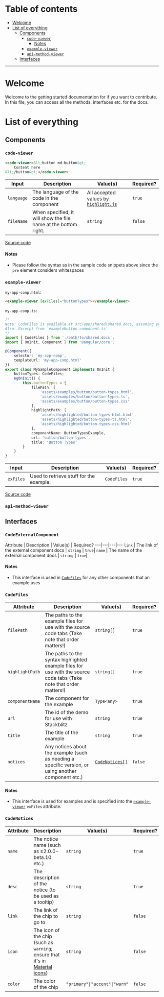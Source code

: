 <a name="top"/>

# Table of contents
- [Welcome](#welcome)
- [List of everything](#list-of-everything)
  - [Components](#components)
    - [`code-viewer`](#code-viewer)
	  - [Notes](#notes)
    - [`example-viewer`](#example-viewer)
	- [`api-method-viewer`](#api-method-viewer)
  - [Interfaces](#interfaces)
---
# Welcome
Welcome to the getting started documentation for if you want to contribute. In this file, you can access all the methods, interfaces etc. for the docs.

# List of everything
## Components

### `code-viewer`
```html
<code-viewer>&lt;button md-button&gt;
	Content here
&lt;/button&gt;</code-viewer>
```
Input | Description | Value(s) | Required?
---|---|---|---
`language` | The language of the code in the component | All accepted values by [`highlight.js`](https://github.com/isagalaev/highlight.js/tree/master/src/languages) | `true`
`fileName` | When specified, it will show the file name at the bottom right. | `string` | `false`

[Source code](https://github.com/Chan4077/material2-docs/blob/master/src/app/shared/code-viewer.docs.ts)
#### Notes
- Please follow the syntax as in the sample code snippets above since the `pre` element considers whitespaces

### `example-viewer`

`my-app-comp.html`:
```html
<example-viewer [exFiles]="buttonTypes"></example-viewer>
```
`my-app-comp.ts`:
```ts
/*
Note: CodeFiles is available at src/app/shared/shared.docs, assuming you're at the root of the project.
Also: Excerpt from `examplebutton.component.ts`
*/
import { CodeFiles } from './path/to/shared.docs';
import { OnInit, Component } from '@angular/core';

@Component({
	selector: 'my-app-comp',
	templateUrl: 'my-app-comp.html'
})
export class MySampleComponent implements OnInit {
	buttonTypes: CodeFiles;
	ngOnInit() {
		this.buttonTypes = {
            filePath: [
                'assets/examples/button/button-types.html',
                'assets/examples/button/button-types.ts',
                'assets/examples/button/button-types.css'
            ],
            highlightPath: [
                'assets/highlighted/button-types-html.html',
                'assets/highlighted/button-types-ts.html',
                'assets/highlighted/button-types-css.html'
            ],
            componentName: ButtonTypesExample,
			url: 'button/button-types',
			title: 'Button Types'
		}
	}
}
```
Input | Description | Value(s) | Required?
---|---|---|---
`exFiles` | Used to retrieve stuff for the example. | `CodeFiles` | `true`

[Source code](https://github.com/Chan4077/material2-docs/blob/master/src/app/shared/example-viewer.docs.ts)
### `api-method-viewer`

## Interfaces
### `CodeExternalComponent`
Attribute | Description | Value(s) | 
Required?
---|---|---|---
`link` | The link of the external component docs | `string` | `true`|
`name` | The name of the external component docs | `string` | `true`|

#### Notes
- This interface is used in [`CodeFiles`](#codefiles) for any other components that an example uses

### `CodeFiles`
Attribute | Description | Value(s) | Required?
---|---|---|---
`filePath` | The paths to the example files for use with the source code tabs (Take note that order matters!) | `string[]` | `true`
`highlightPath` | The paths to the syntax highlighted example files for use with the source code tabs (Take note that order matters!) | `string[]` | `true`
`componentName` | The component for the example | `Type<any>` | `true`
`url` | The id of the demo for use with Stackblitz | `string` | `true`
`title` | The title of the example | `string` | `true`
`notices` | Any notices about the example (such as needing a specific version, or using another component etc.) | [`CodeNotices[]`](#codenotices) | `false`
#### Notes
- This interface is used for examples and is specified into the [`example-viewer`](#example-viewer) `exFiles` attribute.

### `CodeNotices`
Attribute | Description | Value(s) | Required?
---|---|---|---
`name` | The notice name (such as ≥2.0.0-beta.10 etc.) | `string` | `true`
`desc` | The description of the notice (to be used as a tooltip) | `string` | `true`
`link` | The link of the chip to go to | `string` | `false`
`icon` | The icon of the chip (such as `warning`; ensure that it's in [Material icons](https://material.io/icons)) | `string` | `false`
`color` | The color of the chip | `"primary"\|"accent"\|"warn"` | `false`